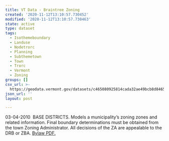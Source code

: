```yaml
---
title: VT Data - Braintree Zoning
created: '2020-11-12T13:10:57.730452'
modified: '2020-11-12T13:10:57.730463'
state: active
type: dataset
tags:
  - Isothemeboundary
  - Landuse
  - Nodetrorc
  - Planning
  - Subthemetown
  - Town
  - Trorc
  - Vermont
  - Zoning
groups: []
csv_url: >-
  https://geodata.vermont.gov/datasets/c465080925814cada32ae49bcb8d8465_0.csv?outSR=%7B%22latestWkid%22%3A3857%2C%22wkid%22%3A102100%7D
json_url: ''
layout: post

---
```

03-04-2010  BASE DISTRICTS.  Models a municipality’s zoning zones and related information. Final boundary determinations must be obtained from the town Zoning Administrator. All decisions of the ZA are appealable to the DRB or ZBA. <a href='https://www.trorc.org/wp-content/uploads/2013/08/btUniBylaw030410.pdf' target='_blank'>Bylaw PDF.</a>
